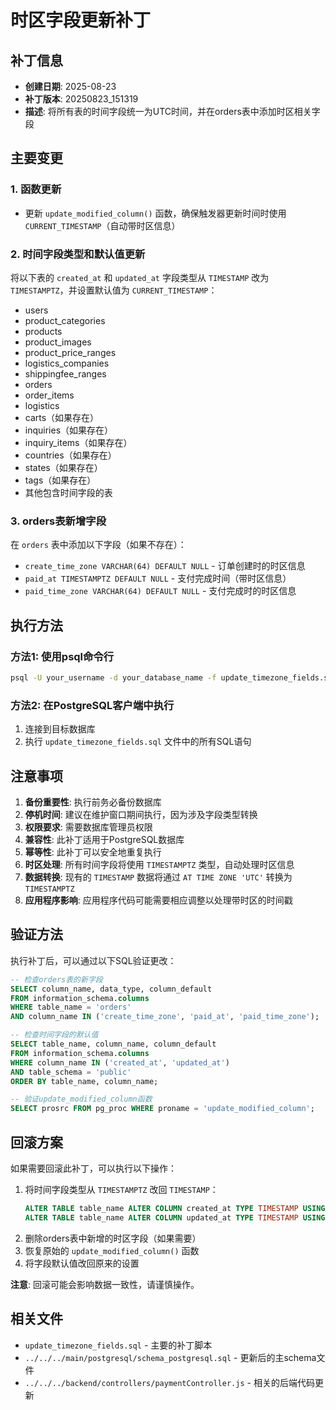 # 时区字段更新补丁

## 补丁信息
- **创建日期**: 2025-08-23
- **补丁版本**: 20250823_151319
- **描述**: 将所有表的时间字段统一为UTC时间，并在orders表中添加时区相关字段

## 主要变更

### 1. 函数更新
- 更新 `update_modified_column()` 函数，确保触发器更新时间时使用 `CURRENT_TIMESTAMP`（自动带时区信息）

### 2. 时间字段类型和默认值更新
将以下表的 `created_at` 和 `updated_at` 字段类型从 `TIMESTAMP` 改为 `TIMESTAMPTZ`，并设置默认值为 `CURRENT_TIMESTAMP`：
- users
- product_categories
- products
- product_images
- product_price_ranges
- logistics_companies
- shippingfee_ranges
- orders
- order_items
- logistics
- carts（如果存在）
- inquiries（如果存在）
- inquiry_items（如果存在）
- countries（如果存在）
- states（如果存在）
- tags（如果存在）
- 其他包含时间字段的表

### 3. orders表新增字段
在 `orders` 表中添加以下字段（如果不存在）：
- `create_time_zone VARCHAR(64) DEFAULT NULL` - 订单创建时的时区信息
- `paid_at TIMESTAMPTZ DEFAULT NULL` - 支付完成时间（带时区信息）
- `paid_time_zone VARCHAR(64) DEFAULT NULL` - 支付完成时的时区信息

## 执行方法

### 方法1: 使用psql命令行
```bash
psql -U your_username -d your_database_name -f update_timezone_fields.sql
```

### 方法2: 在PostgreSQL客户端中执行
1. 连接到目标数据库
2. 执行 `update_timezone_fields.sql` 文件中的所有SQL语句

## 注意事项

1. **备份重要性**: 执行前务必备份数据库
2. **停机时间**: 建议在维护窗口期间执行，因为涉及字段类型转换
3. **权限要求**: 需要数据库管理员权限
4. **兼容性**: 此补丁适用于PostgreSQL数据库
5. **幂等性**: 此补丁可以安全地重复执行
6. **时区处理**: 所有时间字段将使用 `TIMESTAMPTZ` 类型，自动处理时区信息
7. **数据转换**: 现有的 `TIMESTAMP` 数据将通过 `AT TIME ZONE 'UTC'` 转换为 `TIMESTAMPTZ`
8. **应用程序影响**: 应用程序代码可能需要相应调整以处理带时区的时间戳

## 验证方法

执行补丁后，可以通过以下SQL验证更改：

```sql
-- 检查orders表的新字段
SELECT column_name, data_type, column_default 
FROM information_schema.columns 
WHERE table_name = 'orders' 
AND column_name IN ('create_time_zone', 'paid_at', 'paid_time_zone');

-- 检查时间字段的默认值
SELECT table_name, column_name, column_default
FROM information_schema.columns 
WHERE column_name IN ('created_at', 'updated_at')
AND table_schema = 'public'
ORDER BY table_name, column_name;

-- 验证update_modified_column函数
SELECT prosrc FROM pg_proc WHERE proname = 'update_modified_column';
```

## 回滚方案

如果需要回滚此补丁，可以执行以下操作：

1. 将时间字段类型从 `TIMESTAMPTZ` 改回 `TIMESTAMP`：
   ```sql
   ALTER TABLE table_name ALTER COLUMN created_at TYPE TIMESTAMP USING created_at::TIMESTAMP;
   ALTER TABLE table_name ALTER COLUMN updated_at TYPE TIMESTAMP USING updated_at::TIMESTAMP;
   ```
2. 删除orders表中新增的时区字段（如果需要）
3. 恢复原始的 `update_modified_column()` 函数
4. 将字段默认值改回原来的设置

**注意**: 回滚可能会影响数据一致性，请谨慎操作。

## 相关文件

- `update_timezone_fields.sql` - 主要的补丁脚本
- `../../../main/postgresql/schema_postgresql.sql` - 更新后的主schema文件
- `../../../backend/controllers/paymentController.js` - 相关的后端代码更新